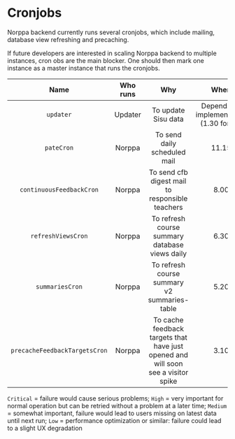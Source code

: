 # Cronjobs

Norppa backend currently runs several cronjobs, which include mailing, database view refreshing and precaching.

If future developers are interested in scaling Norppa backend to multiple instances, cron obs are the main blocker. One should then mark one instance as a master instance that runs the cronjobs.

|             Name              | Who runs |                                        Why                                        |                  When                   | Priority |
| :---------------------------: | :------: | :-------------------------------------------------------------------------------: | :-------------------------------------: | :------: |
|           `updater`           | Updater  |                                To update Sisu data                                | Depends on implementation (1.30 for hy) |  `High`  |
|          `pateCron`           |  Norppa  |                           To send daily scheduled mail                            |                  11.15                  |  `High`  |
|   `continuousFeedbackCron`    |  Norppa  |                  To send cfb digest mail to responsible teachers                  |                  8.00                   | `Medium` |
|      `refreshViewsCron`       |  Norppa  |                  To refresh course summary database views daily                   |                  6.30                   | `Medium` |
| `summariesCron` | Norppa | To refresh course summary v2 summaries-table | 5.20 | `Medium` |
| `precacheFeedbackTargetsCron` |  Norppa  | To cache feedback targets that have just opened and will soon see a visitor spike |                  3.10                   |  `Low`   |

`Critical` = failure would cause serious problems;
`High` = very important for normal operation but can be retried without a problem at a later time;
`Medium` = somewhat important, failure would lead to users missing on latest data until next run;
`Low` = performance optimization or similar: failure could lead to a slight UX degradation

